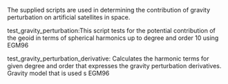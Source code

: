 The supplied scripts are used in determining the contribution of gravity perturbation on artificial satellites
in space.

test_gravity_perturbation:This script tests for the potential contribution of the geoid
 in terms of spherical harmonics up to degree and order 10 using EGM96 

test_gravity_perturbation_derivative: Calculates the harmonic terms for given degree and order that expresses 
the gravity perturbation derivatives. Gravity model that is used s EGM96
